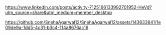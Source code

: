 https://www.linkedin.com/posts/activity-7125166133992701952-HeVd?utm_source=share&utm_medium=member_desktop


https://github.com/SnehaAgarwal12/SnehaAgarwal12/assets/143633841/1e09de9a-1dd5-4c31-b3c4-114a8676ac16

